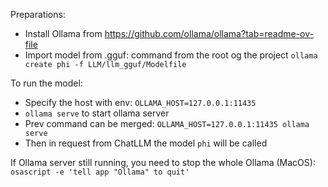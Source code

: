 Preparations:
* Install Ollama from https://github.com/ollama/ollama?tab=readme-ov-file
* Import model from .gguf: command from the root og the project `ollama create phi -f LLM/llm_gguf/Modelfile`


To run the model:
* Specify the host with env: `OLLAMA_HOST=127.0.0.1:11435`
* `ollama serve` to start ollama server
* Prev command can be merged: `OLLAMA_HOST=127.0.0.1:11435 ollama serve`
* Then in request from ChatLLM the model `phi` will be called

If Ollama server still running, you need to stop the whole Ollama (MacOS): `osascript -e 'tell app "Ollama" to quit'`
